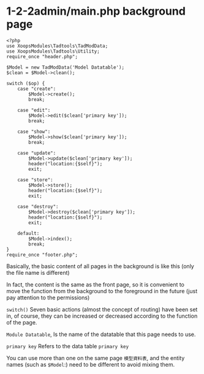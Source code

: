 # 1-2-2admin/main.php background page

```text
<?php
use XoopsModules\Tadtools\TadModData;
use XoopsModules\Tadtools\Utility;
require_once "header.php";

$Model = new TadModData('Model Datatable');
$clean = $Model->clean();

switch ($op) {
    case "create":
        $Model->create();
        break;

    case "edit":
        $Model->edit($clean['primary key']);
        break;

    case "show":
        $Model->show($clean['primary key']);
        break;

    case "update":
        $Model->update($clean['primary key']);
        header("location:{$self}");
        exit;

    case "store":
        $Model->store();
        header("location:{$self}");
        exit;

    case "destroy":
        $Model->destroy($clean['primary key']);
        header("location:{$self}");
        exit;

    default:
        $Model->index();
        break;
}
require_once "footer.php";
```

Basically, the basic content of all pages in the background is like this \(only the file name is different\)

In fact, the content is the same as the front page, so it is convenient to move the function from the background to the foreground in the future \(just pay attention to the permissions\)

`switch()` Seven basic actions \(almost the concept of routing\) have been set in, of course, they can be increased or decreased according to the function of the page.

`Module Datatable`, Is the name of the datatable that this page needs to use.

`primary key` Refers to the data table `primary key`

You can use more than one on the same page `模型資料表`, and the entity names \(such as `$Model`:\) need to be different to avoid mixing them.

